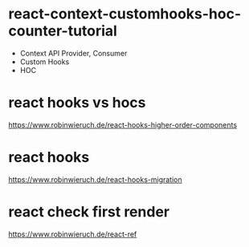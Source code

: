 # react-context-customhooks-hoc-counter-tutorial

- Context API Provider, Consumer
- Custom Hooks
- HOC

# react hooks vs hocs
https://www.robinwieruch.de/react-hooks-higher-order-components

# react hooks
https://www.robinwieruch.de/react-hooks-migration

# react check first render
https://www.robinwieruch.de/react-ref
